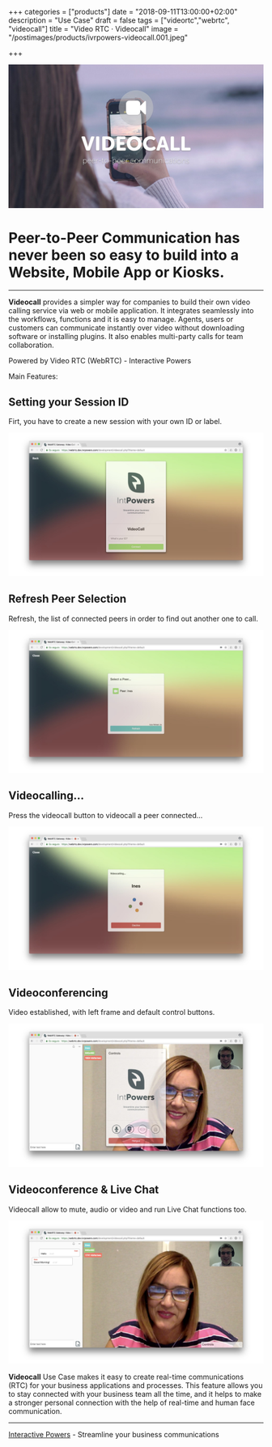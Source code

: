 +++
categories = ["products"]
date = "2018-09-11T13:00:00+02:00"
description = "Use Case"
draft = false
tags = ["videortc","webrtc", "videocall"]
title = "Video RTC · Videocall"
image = "/postimages/products/ivrpowers-videocall.001.jpeg"

+++

![VideoRTC Video Calling](/postimages/products/ivrpowers-videocall.001.jpeg)

#	Peer-to-Peer Communication has never been so easy to build into a Website, Mobile App or Kiosks.
---

**Videocall** provides a simpler way for companies to build their own video calling service via web or mobile application. It integrates seamlessly into the workflows, functions and it is easy to manage. Agents, users or customers can communicate instantly over video without downloading software or installing plugins. It also enables multi-party calls for team collaboration.

Powered by Video RTC (WebRTC) - Interactive Powers

Main Features:

##	Setting your Session ID

Firt, you have to create a new session with your own ID or label.

![VideoRTC Video Calling](/postimages/products/ivrpowers-videocall.002.jpeg)

##	Refresh Peer Selection

Refresh, the list of connected peers in order to find out another one to call.

![VideoRTC Video Calling](/postimages/products/ivrpowers-videocall.003.jpeg)

##	Videocalling...

Press the videocall button to videocall a peer connected...

![VideoRTC Video Calling](/postimages/products/ivrpowers-videocall.004.jpeg)

##	Videoconferencing

Video established, with left frame and default control buttons.

![VideoRTC Video Calling](/postimages/products/ivrpowers-videocall.005.jpeg)

##	Videoconference & Live Chat

Videocall allow to mute, audio or video and run Live Chat functions too.

![VideoRTC Video Calling](/postimages/products/ivrpowers-videocall.006.jpeg)

**Videocall** Use Case makes it easy to create real-time communications (RTC) for your business applications and processes. This feature allows you to stay connected with your business team all the time, and it helps to make a stronger personal connection with the help of real-time and human face communication.

---
[Interactive Powers](http://www.ivrpowers.com/) - Streamline your business communications


